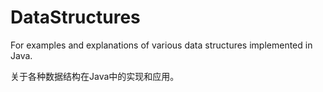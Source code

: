 # DataStructures
For examples and explanations of various data structures implemented in Java.

关于各种数据结构在Java中的实现和应用。
